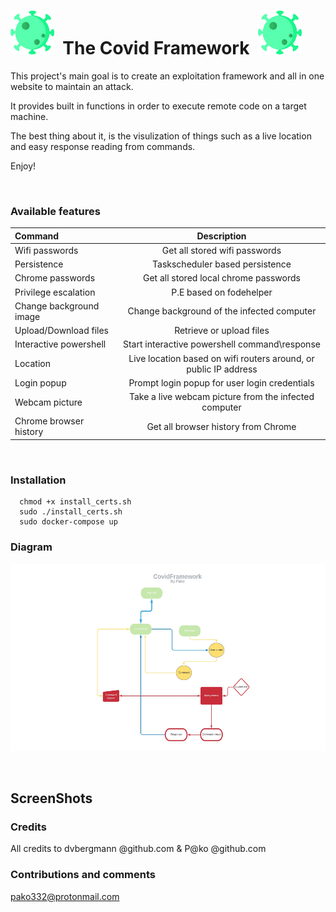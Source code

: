 <h1> <img src="./ProjectPictures/virus.png"
  width="70"
  height="70">
  &nbsp;The Covid Framework&nbsp;
<img src="./ProjectPictures/virus.png"
  width="70"
  height="70">
</h1>
&NewLine;
&NewLine;
This project's main goal is to create an exploitation framework and all in one website to maintain an attack.

It provides built in functions in order to execute remote code on a target machine.

The best thing about it, is the visulization of things such as a live location and easy response reading from commands.

Enjoy!

&nbsp;&nbsp;

### Available features

| Command | Description|
| :-- |    :-:   | 
| Wifi passwords| Get all stored wifi passwords | 
| Persistence| Taskscheduler based persistence| 
|Chrome passwords|Get all stored local chrome passwords| 
|Privilege escalation|P.E based on fodehelper| 
|Change background image|Change background of the infected computer| 
|Upload/Download files|Retrieve or upload files| 
|Interactive powershell|Start interactive powershell command\response| 
|Location|Live location based on wifi routers around, or public IP address|
|Login popup|Prompt login popup for user login credentials|
|Webcam picture| Take a live webcam picture from the infected computer|
|Chrome browser history| Get all browser history from Chrome|

&nbsp;&nbsp;&nbsp;

### Installation

```
  chmod +x install_certs.sh
  sudo ./install_certs.sh
  sudo docker-compose up
```

### Diagram

<img src="./ProjectPictures/Diagram.jpeg" width="650" height="300" />

&nbsp;&nbsp;&nbsp;

## ScreenShots

### Credits
  All credits to dvbergmann @github.com & P@ko @github.com
  
### Contributions and comments
pako332@protonmail.com 

